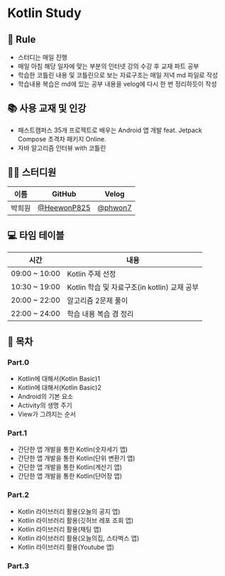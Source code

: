 # Kotlin Study

## 🌳 Rule

* 스터디는 매일 진행
* 매일 아침 해당 일자에 맞는 부분의 인터넷 강의 수강 후 교재 파트 공부
* 학습한 코틀린 내용 및 코틀린으로 보는 자료구조는 매일 저녁 md 파일로 작성
* 학습내용 복습은 md에 있는 공부 내용을 velog에 다시 한 번 정리하듯이 작성

## 📚 사용 교재 및 인강
* 패스트캠퍼스 35개 프로젝트로 배우는 Android 앱 개발 feat. Jetpack Compose 초격차 패키지 Online.
* 자바 알고리즘 인터뷰 with 코틀린


## 👨‍💻 스터디원

|이름|GitHub|Velog|
|------|---|---|
|박희원|[@HeewonP825](https://github.com/HeewonP825)|[@phwon7](https://velog.io/@phwon7)|


## 💻 타임 테이블

|시간|내용|
|------|---|
|09:00 ~ 10:00|Kotlin 주제 선정|
|10:30 ~ 19:00|Kotlin 학습 및 자료구조(in kotlin) 교재 공부|
|20:00 ~ 22:00|알고리즘 2문제 풀이|
|22:00 ~ 24:00|학습 내용 복습 겸 정리|

## 📑 목차

### Part.0

* Kotlin에 대해서(Kotlin Basic)1
* Kotlin에 대해서(Kotlin Basic)2
* Android의 기본 요소
* Activity의 생명 주기
* View가 그려지는 순서

### Part.1

* 간단한 앱 개발을 통한 Kotlin(숫자세기 앱)
* 간단한 앱 개발을 통한 Kotlin(단위 변환기 앱)
* 간단한 앱 개발을 통한 Kotlin(계산기 앱)
* 간단한 앱 개발을 통한 Kotlin(단어장 앱)

### Part.2

* Kotlin 라이브러리 활용(오늘의 공지 앱)
* Kotlin 라이브러리 활용(깃허브 레포 조회 앱)
* Kotlin 라이브러리 활용(채팅 앱)
* Kotlin 라이브러리 활용(오늘의집, 스타벅스 앱)
* Kotlin 라이브러리 활용(Youtube 앱)


### Part.3

